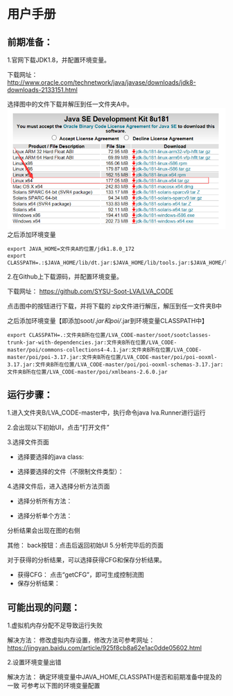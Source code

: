 # 用户手册

## 前期准备：
1.官网下载JDK1.8，并配置环境变量。

下载网址：
http://www.oracle.com/technetwork/java/javase/downloads/jdk8-downloads-2133151.html

选择图中的文件下载并解压到任一文件夹A中。
![jdk1.8下载](./assets/jdk1.8_Load.png)
之后添加环境变量
```
export JAVA_HOME=文件夹A的位置/jdk1.8.0_172
export CLASSPATH=.:$JAVA_HOME/lib/dt.jar:$JAVA_HOME/lib/tools.jar:$JAVA_HOME/lib
```
2.在Github上下载源码，并配置环境变量。

下载网址：
https://github.com/SYSU-Soot-LVA/LVA_CODE


点击图中的按钮进行下载，并将下载的 zip文件进行解压，解压到任一文件夹B中

之后添加环境变量【即添加soot/*.jar和poi/*.jar到环境变量CLASSPATH中】
```
export CLASSPATH=.:文件夹B所在位置/LVA_CODE-master/soot/sootclasses-trunk-jar-with-dependencies.jar:文件夹B所在位置/LVA_CODE-master/poi/commons-collections4-4.1.jar:文件夹B所在位置/LVA_CODE-master/poi/poi-3.17.jar:文件夹B所在位置/LVA_CODE-master/poi/poi-ooxml-3.17.jar:文件夹B所在位置/LVA_CODE-master/poi/poi-ooxml-schemas-3.17.jar:文件夹B所在位置/LVA_CODE-master/poi/xmlbeans-2.6.0.jar
```
## 运行步骤：
1.进入文件夹B/LVA_CODE-master中，执行命令java lva.Runner进行运行


2.会出现以下初始UI，点击“打开文件”

3.选择文件页面

* 选择要选择的java class:



* 选择要选择的文件（不限制文件类型）：



4.选择文件后，进入选择分析方法页面

 * 选择分析所有方法：




 * 选择分析单个方法：



分析结果会出现在图的右侧

其他：
    back按钮：点击后返回初始UI
5.分析完毕后的页面

对于获得的分析结果，可以选择获得CFG和保存分析结果。
* 获得CFG：
点击“getCFG”，即可生成控制流图
* 保存分析结果：








## 可能出现的问题：
1.虚拟机内存分配不足导致运行失败

解决方法：
修改虚拟内存设置，修改方法可参考网址：
https://jingyan.baidu.com/article/925f8cb8a62e1ac0dde05602.html

2.设置环境变量出错

解决方法：
确定环境变量中JAVA_HOME,CLASSPATH是否和前期准备中提及的一致
可参考以下图的环境变量配置




